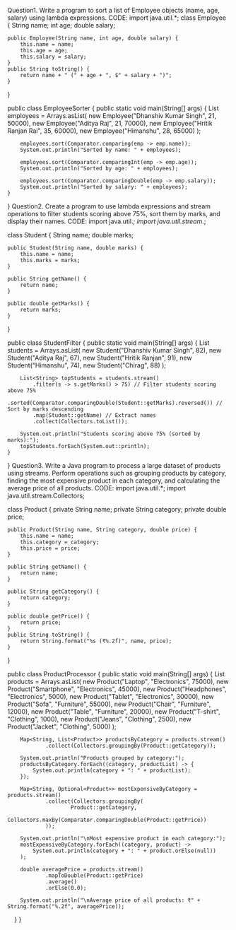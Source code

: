 Question1. Write a program to sort a list of Employee objects (name, age, salary) using lambda expressions.
CODE: import java.util.*;
class Employee {
    String name;
    int age;
    double salary;

    public Employee(String name, int age, double salary) {
        this.name = name;
        this.age = age;
        this.salary = salary;
    }
    public String toString() {
        return name + " (" + age + ", $" + salary + ")";
    }
}

public class EmployeeSorter {
    public static void main(String[] args) {
        List<Employee> employees = Arrays.asList(
            new Employee("Dhanshiv Kumar Singh", 21, 50000),
            new Employee("Aditya Raj", 21, 70000),
            new Employee("Hritik Ranjan Rai", 35, 60000),
            new Employee("Himanshu", 28, 65000)
        );

        employees.sort(Comparator.comparing(emp -> emp.name));
        System.out.println("Sorted by name: " + employees);

        employees.sort(Comparator.comparingInt(emp -> emp.age));
        System.out.println("Sorted by age: " + employees);

        employees.sort(Comparator.comparingDouble(emp -> emp.salary));
        System.out.println("Sorted by salary: " + employees);
    }
}
Question2. Create a program to use lambda expressions and stream operations to filter students scoring above 75%, sort them by marks, and display their names.
CODE: import java.util.*;
import java.util.stream.*;

class Student {
    String name;
    double marks;

    public Student(String name, double marks) {
        this.name = name;
        this.marks = marks;
    }

    public String getName() {
        return name;
    }

    public double getMarks() {
        return marks;
    }
}

public class StudentFilter {
    public static void main(String[] args) {
        List<Student> students = Arrays.asList(
            new Student("Dhanshiv Kumar Singh", 82),
            new Student("Aditya Raj", 67),
            new Student("Hritik Ranjan", 91),
            new Student("Himanshu", 74),
            new Student("Chirag", 88)
        );

        List<String> topStudents = students.stream()
            .filter(s -> s.getMarks() > 75) // Filter students scoring above 75%
            .sorted(Comparator.comparingDouble(Student::getMarks).reversed()) // Sort by marks descending
            .map(Student::getName) // Extract names
            .collect(Collectors.toList());

        System.out.println("Students scoring above 75% (sorted by marks):");
        topStudents.forEach(System.out::println);
    }
}
Question3. Write a Java program to process a large dataset of products using streams. Perform operations such as grouping products by category, finding the most expensive product in each category, and calculating the average price of all products.
CODE: import java.util.*;
import java.util.stream.Collectors;

class Product {
    private String name;
    private String category;
    private double price;

    public Product(String name, String category, double price) {
        this.name = name;
        this.category = category;
        this.price = price;
    }

    public String getName() {
        return name;
    }

    public String getCategory() {
        return category;
    }

    public double getPrice() {
        return price;
    }
    public String toString() {
        return String.format("%s (₹%.2f)", name, price);
    }
}

public class ProductProcessor {
    public static void main(String[] args) {
        List<Product> products = Arrays.asList(
            new Product("Laptop", "Electronics", 75000),
            new Product("Smartphone", "Electronics", 45000),
            new Product("Headphones", "Electronics", 5000),
            new Product("Tablet", "Electronics", 30000),
            new Product("Sofa", "Furniture", 55000),
            new Product("Chair", "Furniture", 12000),
            new Product("Table", "Furniture", 20000),
            new Product("T-shirt", "Clothing", 1000),
            new Product("Jeans", "Clothing", 2500),
            new Product("Jacket", "Clothing", 5000)
        );

        Map<String, List<Product>> productsByCategory = products.stream()
                .collect(Collectors.groupingBy(Product::getCategory));

        System.out.println("Products grouped by category:");
        productsByCategory.forEach((category, productList) -> {
            System.out.println(category + ": " + productList);
        });

        Map<String, Optional<Product>> mostExpensiveByCategory = products.stream()
                .collect(Collectors.groupingBy(
                        Product::getCategory,
                        Collectors.maxBy(Comparator.comparingDouble(Product::getPrice))
                ));

        System.out.println("\nMost expensive product in each category:");
        mostExpensiveByCategory.forEach((category, product) -> 
            System.out.println(category + ": " + product.orElse(null))
        );

        double averagePrice = products.stream()
                .mapToDouble(Product::getPrice)
                .average()
                .orElse(0.0);

        System.out.println("\nAverage price of all products: ₹" + String.format("%.2f", averagePrice));
    }
}
